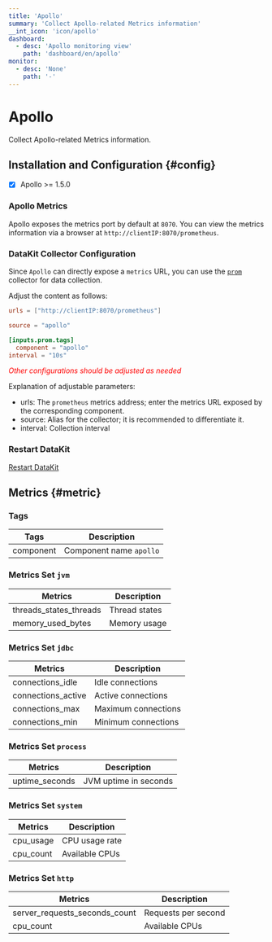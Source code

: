```yaml
---
title: 'Apollo'
summary: 'Collect Apollo-related Metrics information'
__int_icon: 'icon/apollo'
dashboard:
  - desc: 'Apollo monitoring view'
    path: 'dashboard/en/apollo'
monitor:
  - desc: 'None'
    path: '-'
---
```


<!-- markdownlint-disable MD025 -->
# Apollo
<!-- markdownlint-enable -->

Collect Apollo-related Metrics information.

## Installation and Configuration {#config}

- [x] Apollo >= 1.5.0

### Apollo Metrics

Apollo exposes the metrics port by default at `8070`. You can view the metrics information via a browser at `http://clientIP:8070/prometheus`.

### DataKit Collector Configuration

Since `Apollo` can directly expose a `metrics` URL, you can use the [`prom`](./prom.md) collector for data collection.

Adjust the content as follows:

```toml
urls = ["http://clientIP:8070/prometheus"]

source = "apollo"

[inputs.prom.tags]
  component = "apollo"
interval = "10s"
```

<!-- markdownlint-disable MD033 -->
<font color="red">*Other configurations should be adjusted as needed*</font>
<!-- markdownlint-enable -->

Explanation of adjustable parameters:

<!-- markdownlint-disable MD004 -->
- urls: The `prometheus` metrics address; enter the metrics URL exposed by the corresponding component.
- source: Alias for the collector; it is recommended to differentiate it.
- interval: Collection interval

<!-- markdownlint-enable -->
### Restart DataKit

[Restart DataKit](../datakit/datakit-service-how-to.md#manage-service)

## Metrics {#metric}

### Tags

| Tags       | Description            |
| ---------- | ---------------------- |
| component  | Component name `apollo` |

### Metrics Set `jvm`

| Metrics               | Description          |
| --------------------- | -------------------- |
| threads_states_threads | Thread states        |
| memory_used_bytes     | Memory usage         |

### Metrics Set `jdbc`

| Metrics             | Description    |
| ------------------- | -------------- |
| connections_idle    | Idle connections |
| connections_active  | Active connections |
| connections_max     | Maximum connections |
| connections_min     | Minimum connections |

### Metrics Set `process`

| Metrics           | Description      |
| ----------------- | ---------------- |
| uptime_seconds    | JVM uptime in seconds |

### Metrics Set `system`

| Metrics      | Description      |
| ------------ | ---------------- |
| cpu_usage    | CPU usage rate   |
| cpu_count    | Available CPUs   |

### Metrics Set `http`

| Metrics                       | Description      |
| ----------------------------- | ---------------- |
| server_requests_seconds_count  | Requests per second |
| cpu_count                     | Available CPUs   |